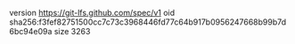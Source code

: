 version https://git-lfs.github.com/spec/v1
oid sha256:f3fef82751500cc7c73c3968446fd77c64b917b0956247668b99b7d6bc94e09a
size 3263

